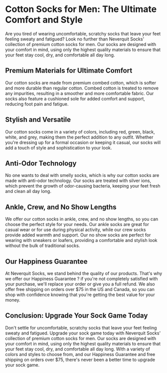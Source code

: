 # Cotton Socks for Men: The Ultimate Comfort and Style

Are you tired of wearing uncomfortable, scratchy socks that leave your feet feeling sweaty and fatigued? Look no further than Neverquit Socks' collection of premium cotton socks for men. Our socks are designed with your comfort in mind, using only the highest quality materials to ensure that your feet stay cool, dry, and comfortable all day long.

## Premium Materials for Ultimate Comfort

Our cotton socks are made from premium combed cotton, which is softer and more durable than regular cotton. Combed cotton is treated to remove any impurities, resulting in a smoother and more comfortable fabric. Our socks also feature a cushioned sole for added comfort and support, reducing foot pain and fatigue.

## Stylish and Versatile

Our cotton socks come in a variety of colors, including red, green, black, white, and grey, making them the perfect addition to any outfit. Whether you're dressing up for a formal occasion or keeping it casual, our socks will add a touch of style and sophistication to your look.

## Anti-Odor Technology

No one wants to deal with smelly socks, which is why our cotton socks are made with anti-odor technology. Our socks are treated with silver ions, which prevent the growth of odor-causing bacteria, keeping your feet fresh and clean all day long.

## Ankle, Crew, and No Show Lengths

We offer our cotton socks in ankle, crew, and no show lengths, so you can choose the perfect style for your needs. Our ankle socks are great for casual wear or for use during physical activity, while our crew socks provide added warmth and support. Our no show socks are perfect for wearing with sneakers or loafers, providing a comfortable and stylish look without the bulk of traditional socks.

## Our Happiness Guarantee

At Neverquit Socks, we stand behind the quality of our products. That's why we offer our Happiness Guarantee ? if you're not completely satisfied with your purchase, we'll replace your order or give you a full refund. We also offer free shipping on orders over $75 in the US and Canada, so you can shop with confidence knowing that you're getting the best value for your money.

## Conclusion: Upgrade Your Sock Game Today

Don't settle for uncomfortable, scratchy socks that leave your feet feeling sweaty and fatigued. Upgrade your sock game today with Neverquit Socks' collection of premium cotton socks for men. Our socks are designed with your comfort in mind, using only the highest quality materials to ensure that your feet stay cool, dry, and comfortable all day long. With a variety of colors and styles to choose from, and our Happiness Guarantee and free shipping on orders over $75, there's never been a better time to upgrade your sock game.